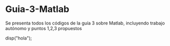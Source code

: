 # Guia-3-Matlab
Se presenta todos los códigos de la guía 3 sobre Matlab, incluyendo trabajo autónomo y puntos 1,2,3 propuestos

disp("hola");
